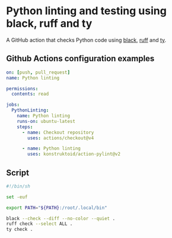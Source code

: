 # Python linting and testing using black, ruff and ty

A GitHub action that checks Python code using
[black](https://github.com/psf/black),
[ruff](https://github.com/astral-sh/ruff) and
[ty](https://github.com/astral-sh/ty).

## Github Actions configuration examples

```yaml
on: [push, pull_request]
name: Python linting

permissions:
  contents: read

jobs:
  PythonLinting:
    name: Python linting
    runs-on: ubuntu-latest
    steps:
      - name: Checkout repository
        uses: actions/checkout@v4

      - name: Python linting
        uses: konstruktoid/action-pylint@v2
```

## Script

```sh
#!/bin/sh

set -euf

export PATH="${PATH}:/root/.local/bin"

black --check --diff --no-color --quiet .
ruff check --select ALL .
ty check .
```
